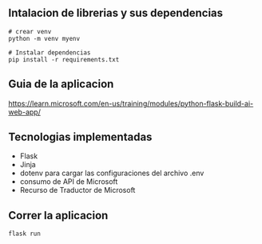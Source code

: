 ## Intalacion de librerias y sus dependencias
```
# crear venv
python -m venv myenv

# Instalar dependencias
pip install -r requirements.txt
```

## Guia de la aplicacion
https://learn.microsoft.com/en-us/training/modules/python-flask-build-ai-web-app/

## Tecnologias implementadas
* Flask
* Jinja
* dotenv para cargar las configuraciones del archivo .env
* consumo de API de Microsoft
* Recurso de Traductor de Microsoft

## Correr la aplicacion
```
flask run
```
